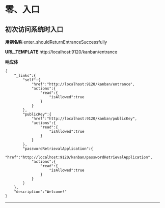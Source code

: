 
# 零、入口 #

## 初次访问系统时入口 ##

**用例名称**
enter_shouldReturnEntranceSuccessfully

**URL_TEMPLATE**
http://localhost:9120/kanban/entrance

**响应体**
```
{
	"_links":{
		"self":{
			"href":"http://localhost:9120/kanban/entrance",
			"actions":{
				"read":{
					"isAllowed":true
				}
			}
		},
		"publicKey":{
			"href":"http://localhost:9120/kanban/publicKey",
			"actions":{
				"read":{
					"isAllowed":true
				}
			}
		},
		"passwordRetrievalApplication":{
			"href":"http://localhost:9120/kanban/passwordRetrievalApplication",
			"actions":{
				"read":{
					"isAllowed":true
				}
			}
		}
	},
	"description":"Welcome!"
}
```


-------